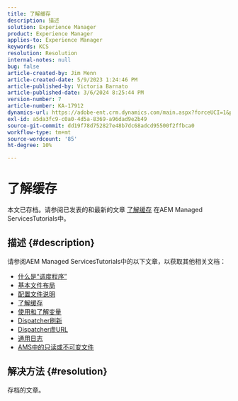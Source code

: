 ```yaml
---
title: 了解缓存
description: 描述
solution: Experience Manager
product: Experience Manager
applies-to: Experience Manager
keywords: KCS
resolution: Resolution
internal-notes: null
bug: false
article-created-by: Jim Menn
article-created-date: 5/9/2023 1:24:46 PM
article-published-by: Victoria Barnato
article-published-date: 3/6/2024 8:25:44 PM
version-number: 7
article-number: KA-17912
dynamics-url: https://adobe-ent.crm.dynamics.com/main.aspx?forceUCI=1&pagetype=entityrecord&etn=knowledgearticle&id=f4bcfadc-6cee-ed11-8849-6045bd006b3d
exl-id: a5da3fc9-c0a0-4d5a-8369-a96dad9e2b49
source-git-commit: dd19f78d752827e48b7dc68adcd95500f2ffbca0
workflow-type: tm+mt
source-wordcount: '85'
ht-degree: 10%

---
```


# 了解缓存


本文已存档。请参阅已发表的和最新的文章 [了解缓存](https://experienceleague.adobe.com/docs/experience-manager-learn/ams/dispatcher/understanding-cache.html) 在AEM Managed ServicesTutorials中。

## 描述 {#description}


请参阅AEM Managed ServicesTutorials中的以下文章，以获取其他相关文档：

- [什么是“调度程序”](https://experienceleague.adobe.com/docs/experience-manager-learn/ams/dispatcher/what-is-the-dispatcher.html)
- [基本文件布局](https://experienceleague.adobe.com/docs/experience-manager-learn/ams/dispatcher/basic-file-layout.html?lang=en)
- [配置文件说明](https://experienceleague.adobe.com/docs/experience-manager-learn/ams/dispatcher/explanation-config-files.html)
- [了解缓存](https://experienceleague.adobe.com/docs/experience-manager-learn/ams/dispatcher/understanding-cache.html)
- [使用和了解变量](https://experienceleague.adobe.com/docs/experience-manager-learn/ams/dispatcher/variables.html)
- [Dispatcher刷新](https://experienceleague.adobe.com/docs/experience-manager-learn/ams/dispatcher/disp-flushing.html)
- [Dispatcher虚URL](https://experienceleague.adobe.com/docs/experience-manager-learn/ams/dispatcher/disp-vanity-url.html)
- [通用日志](https://experienceleague.adobe.com/docs/experience-manager-learn/ams/dispatcher/common-logs.html)
- [AMS中的只读或不可变文件](https://experienceleague.adobe.com/docs/experience-manager-learn/ams/dispatcher/immutable-files.html)



## 解决方法 {#resolution}


存档的文章。

